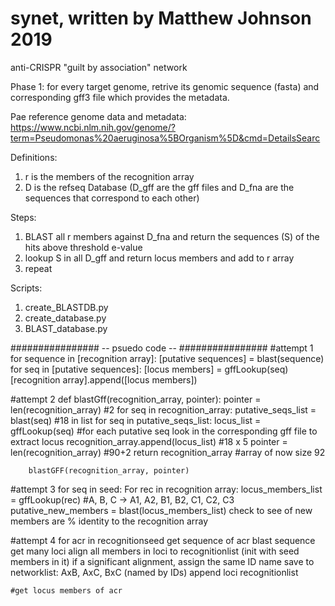 # synet, written by Matthew Johnson 2019
anti-CRISPR "guilt by association" network

Phase 1:
for every target genome, retrive its genomic sequence (fasta) and corresponding gff3 file which provides the metadata.

Pae reference genome data and metadata: https://www.ncbi.nlm.nih.gov/genome/?term=Pseudomonas%20aeruginosa%5BOrganism%5D&cmd=DetailsSearc

Definitions:
1) r is the members of the recognition array
2) D is the refseq Database (D_gff are the gff files and D_fna are the sequences that correspond to each other)

Steps:
1) BLAST all r members against D_fna and return the sequences (S) of the hits above threshold e-value 
2) lookup S in all D_gff and return locus members and add to r array
3) repeat

Scripts:
1) create_BLASTDB.py
2) create_database.py
3) BLAST_database.py

################ -- psuedo code -- ################
#attempt 1
for sequence in [recognition array]:
	[putative sequences] = blast(sequence)
	for seq in [putative sequences]:
		[locus members] = gffLookup(seq)
		[recognition array].append([locus members])

#attempt 2
def blastGff(recognition_array, pointer):
	pointer = len(recognition_array) #2
	for seq in recognition_array:
		putative_seqs_list = blast(seq) #18 in list
		for seq in putative_seqs_list: 
			locus_list = gffLookup(seq) #for each putative seq look in the corresponding gff file to extract locus
			recognition_array.append(locus_list) #18 x 5
		pointer = len(recognition_array) #90+2
		return recognition_array #array of now size 92
			
		blastGFF(recognition_array, pointer) 

#attempt 3
for seq in seed:
	For rec in recognition array:
		locus_members_list = gffLookup(rec) #A, B, C -> A1, A2, B1, B2, C1, C2, C3
		putative_new_members = blast(locus_members_list)
		check to see of new members are % identity to the recognition array

#attempt 4
for acr in recognitionseed
	get sequence of acr
		blast sequence
		get many loci
		align all members in loci to recognitionlist (init with seed members in it)
			if a significant alignment, assign the same ID name
		save to networklist: AxB, AxC, BxC (named by IDs)
		append loci recognitionlist

	#get locus members of acr

